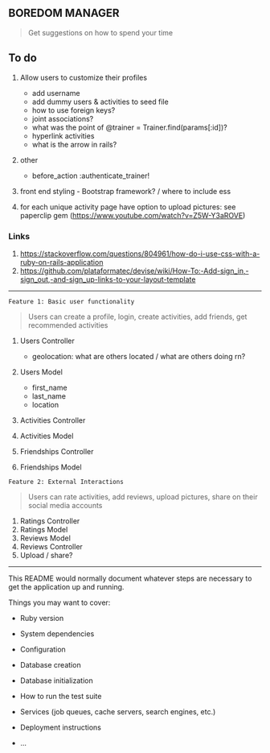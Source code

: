 ## BOREDOM MANAGER
> Get suggestions on how to spend your time 

## To do

1. Allow users to customize their profiles 
   - add username
   - add dummy users & activities to seed file 
   - how to use foreign keys? 
   - joint associations? 
   - what was the point of @trainer = Trainer.find(params[:id])? 
   - hyperlink activities
   - what is the arrow in rails? 

1. other
	- before_action :authenticate_trainer!

1. front end styling - Bootstrap framework? / where to include ess
1. for each unique activity page have option to upload pictures: see paperclip gem (https://www.youtube.com/watch?v=Z5W-Y3aROVE) 


### Links

1. https://stackoverflow.com/questions/804961/how-do-i-use-css-with-a-ruby-on-rails-application 
1. https://github.com/plataformatec/devise/wiki/How-To:-Add-sign_in,-sign_out,-and-sign_up-links-to-your-layout-template

---

`Feature 1: Basic user functionality`
> Users can create a profile, login, create activities, add friends, get recommended activities

1. Users Controller 
	- geolocation: what are others located / what are others doing rn? 

1. Users Model
    - first_name 
    - last_name
    - location

1. Activities Controller
1. Activities Model
1. Friendships Controller
1. Friendships Model

`Feature 2: External Interactions`

> Users can rate activities, add reviews, upload pictures, share on their social media accounts

1. Ratings Controller
1. Ratings Model
1. Reviews Model 
1. Reviews Controller
1. Upload / share? 

--- 

This README would normally document whatever steps are necessary to get the
application up and running.

Things you may want to cover:

* Ruby version

* System dependencies

* Configuration

* Database creation

* Database initialization

* How to run the test suite

* Services (job queues, cache servers, search engines, etc.)

* Deployment instructions

* ...
